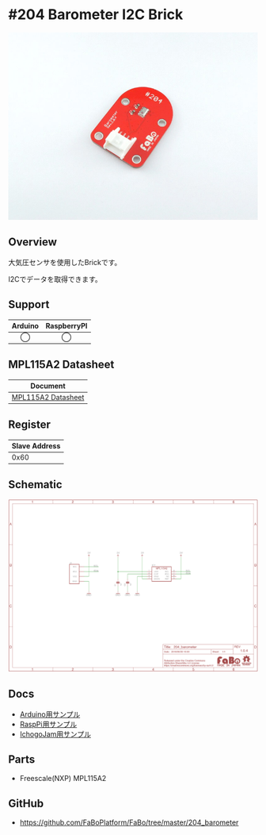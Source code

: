 # #204 Barometer I2C Brick

![](./img/204_barometer.jpg)
<!--COLORME-->

## Overview
大気圧センサを使用したBrickです。

I2Cでデータを取得できます。

## Support
|Arduino|RaspberryPI|
|:--:|:--:|
|◯|◯|

## MPL115A2 Datasheet
| Document |
| -- |
| [MPL115A2 Datasheet](http://cache.freescale.com/files/sensors/doc/data_sheet/MPL115A2.pdf) |

## Register
| Slave Address |
| -- |
| 0x60 |

## Schematic
![](./img/204_barometer_sch.png)

## Docs

* [Arduino用サンプル](http://docs.fabo.io/fabo/arduino/brick_i2c/204_brick_i2c_barometer.html)
* [RaspPi用サンプル](http://docs.fabo.io/fabo/rasppi/brick_i2c/204_brick_i2c_barometer.html)
* [IchogoJam用サンプル](http://docs.fabo.io/fabo/ichigojam/brick_i2c/204_brick_i2c_barometer.html)

## Parts
- Freescale(NXP) MPL115A2

## GitHub
- https://github.com/FaBoPlatform/FaBo/tree/master/204_barometer

